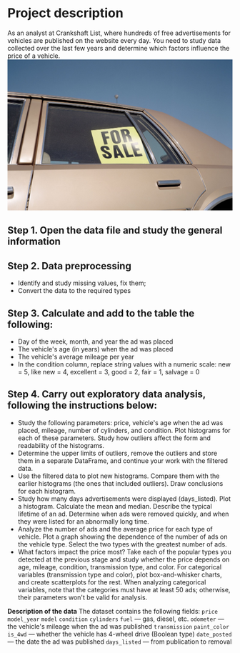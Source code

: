 # Project description
As an analyst at Crankshaft List, where hundreds of free advertisements for vehicles are published on the website every day. You need to study data collected over the last few years and determine which factors influence the price of a vehicle.
<img src="https://github.com/amanabdulla296/Yandex_Practicum/blob/3c068a2d377d65f7d64f4f62baa7ec154995c3a5/02_vehicle_price_on_a_website/for-sale-sign.jpg" />

## Step 1. Open the data file and study the general information
## Step 2. Data preprocessing
- Identify and study missing values, fix them;
- Convert the data to the required types

## Step 3. Calculate and add to the table the following:
- Day of the week, month, and year the ad was placed
- The vehicle's age (in years) when the ad was placed
- The vehicle's average mileage per year
- In the condition column, replace string values with a numeric scale: new = 5, like new = 4, excellent = 3, good = 2, fair = 1, salvage = 0

## Step 4. Carry out exploratory data analysis, following the instructions below:
- Study the following parameters: price, vehicle's age when the ad was placed, mileage, number of cylinders, and condition. Plot histograms for each of these parameters. Study how outliers affect the form and readability of the histograms.
- Determine the upper limits of outliers, remove the outliers and store them in a separate DataFrame, and continue your work with the filtered data.
- Use the filtered data to plot new histograms. Compare them with the earlier histograms (the ones that included outliers). Draw conclusions for each histogram.
- Study how many days advertisements were displayed (days_listed). Plot a histogram. Calculate the mean and median. Describe the typical lifetime of an ad. Determine when ads were removed quickly, and when they were listed for an abnormally long time.
- Analyze the number of ads and the average price for each type of vehicle. Plot a graph showing the dependence of the number of ads on the vehicle type. Select the two types with the greatest number of ads.
- What factors impact the price most? Take each of the popular types you detected at the previous stage and study whether the price depends on age, mileage, condition, transmission type, and color. For categorical variables (transmission type and color), plot box-and-whisker charts, and create scatterplots for the rest. When analyzing categorical variables, note that the categories must have at least 50 ads; otherwise, their parameters won't be valid for analysis.

**Description of the data**
The dataset contains the following fields:
```price```
```model_year```
```model```
```condition```
```cylinders```
```fuel``` — gas, diesel, etc.
```odometer``` — the vehicle's mileage when the ad was published
```transmission```
```paint_color```
```is_4wd``` — whether the vehicle has 4-wheel drive (Boolean type)
```date_posted``` — the date the ad was published
```days_listed``` — from publication to removal
